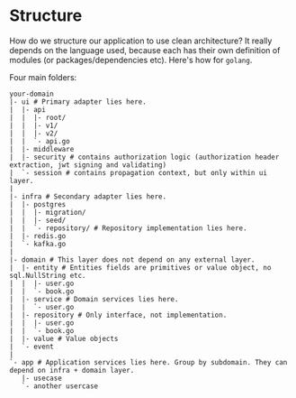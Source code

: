 # Structure

How do we structure our application to use clean architecture? It really depends on the language used, because each has their own definition of modules (or packages/dependencies etc). Here's how for `golang`.

Four main folders:
```
your-domain
|- ui # Primary adapter lies here. 
|  |- api
|  |  |- root/
|  |  |- v1/
|  |  |- v2/
|  |  `- api.go
|  |- middleware
|  |- security # contains authorization logic (authorization header extraction, jwt signing and validating)
|  `- session # contains propagation context, but only within ui layer.
|
|- infra # Secondary adapter lies here.
|  |- postgres
|  |  |- migration/
|  |  |- seed/
|  |  `- repository/ # Repository implementation lies here.
|  |- redis.go
|  `- kafka.go
|
|- domain # This layer does not depend on any external layer.
|  |- entity # Entities fields are primitives or value object, no sql.NullString etc.
|  |  |- user.go
|  |  `- book.go
|  |- service # Domain services lies here.
|  |  `- user.go 
|  |- repository # Only interface, not implementation.
|  |  |- user.go
|  |  `- book.go
|  |- value # Value objects
|  `- event
|
`- app # Application services lies here. Group by subdomain. They can depend on infra + domain layer.
   |- usecase
   `- another usercase
```
